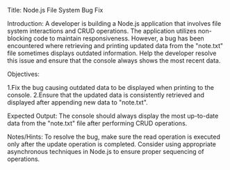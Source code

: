 Title: Node.js File System Bug Fix

Introduction:
A developer is building a Node.js application that involves file system interactions and CRUD operations. The application utilizes non-blocking code to maintain responsiveness. However, a bug has been encountered where retrieving and printing updated data from the "note.txt" file sometimes displays outdated information. Help the developer resolve this issue and ensure that the console always shows the most recent data.

Objectives:

1.Fix the bug causing outdated data to be displayed when printing to the console.
2.Ensure that the updated data is consistently retrieved and displayed after appending new data to "note.txt".

Expected Output:
The console should always display the most up-to-date data from the "note.txt" file after performing CRUD operations.

Notes/Hints:
To resolve the bug, make sure the read operation is executed only after the update operation is completed. Consider using appropriate asynchronous techniques in Node.js to ensure proper sequencing of operations.
